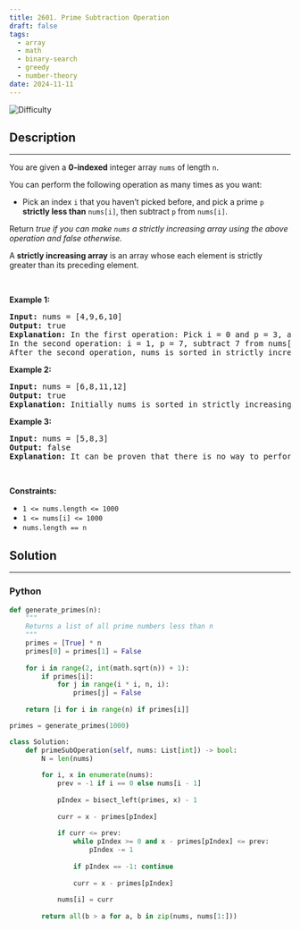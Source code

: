 ```yaml
---
title: 2601. Prime Subtraction Operation
draft: false
tags: 
  - array
  - math
  - binary-search
  - greedy
  - number-theory
date: 2024-11-11
---
```


![Difficulty](https://img.shields.io/badge/Difficulty-Medium-blue.svg)

## Description

---
<p>You are given a <strong>0-indexed</strong> integer array <code>nums</code> of length <code>n</code>.</p>

<p>You can perform the following operation as many times as you want:</p>

<ul>
	<li>Pick an index <code>i</code> that you haven&rsquo;t picked before, and pick a prime <code>p</code> <strong>strictly less than</strong> <code>nums[i]</code>, then subtract <code>p</code> from <code>nums[i]</code>.</li>
</ul>

<p>Return <em>true if you can make <code>nums</code> a strictly increasing array using the above operation and false otherwise.</em></p>

<p>A <strong>strictly increasing array</strong> is an array whose each element is strictly greater than its preceding element.</p>

<p>&nbsp;</p>
<p><strong class="example">Example 1:</strong></p>

<pre>
<strong>Input:</strong> nums = [4,9,6,10]
<strong>Output:</strong> true
<strong>Explanation:</strong> In the first operation: Pick i = 0 and p = 3, and then subtract 3 from nums[0], so that nums becomes [1,9,6,10].
In the second operation: i = 1, p = 7, subtract 7 from nums[1], so nums becomes equal to [1,2,6,10].
After the second operation, nums is sorted in strictly increasing order, so the answer is true.</pre>

<p><strong class="example">Example 2:</strong></p>

<pre>
<strong>Input:</strong> nums = [6,8,11,12]
<strong>Output:</strong> true
<strong>Explanation: </strong>Initially nums is sorted in strictly increasing order, so we don&#39;t need to make any operations.</pre>

<p><strong class="example">Example 3:</strong></p>

<pre>
<strong>Input:</strong> nums = [5,8,3]
<strong>Output:</strong> false
<strong>Explanation:</strong> It can be proven that there is no way to perform operations to make nums sorted in strictly increasing order, so the answer is false.</pre>

<p>&nbsp;</p>
<p><strong>Constraints:</strong></p>

<ul>
	<li><code>1 &lt;= nums.length &lt;= 1000</code></li>
	<li><code>1 &lt;= nums[i] &lt;= 1000</code></li>
	<li><code><font face="monospace">nums.length == n</font></code></li>
</ul>


## Solution

---
### Python
``` py title='prime-subtraction-operation'
def generate_primes(n):
    """
    Returns a list of all prime numbers less than n
    """
    primes = [True] * n
    primes[0] = primes[1] = False
    
    for i in range(2, int(math.sqrt(n)) + 1):
        if primes[i]:
            for j in range(i * i, n, i):
                primes[j] = False
    
    return [i for i in range(n) if primes[i]]

primes = generate_primes(1000)

class Solution:
    def primeSubOperation(self, nums: List[int]) -> bool:
        N = len(nums)
        
        for i, x in enumerate(nums):
            prev = -1 if i == 0 else nums[i - 1]
            
            pIndex = bisect_left(primes, x) - 1
            
            curr = x - primes[pIndex]
            
            if curr <= prev:
                while pIndex >= 0 and x - primes[pIndex] <= prev:
                    pIndex -= 1
                
                if pIndex == -1: continue
                
                curr = x - primes[pIndex]
                
            nums[i] = curr
        
        return all(b > a for a, b in zip(nums, nums[1:]))

```

